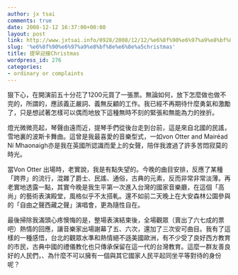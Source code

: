 ```yaml
---
author: jx tsai
comments: true
date: 2008-12-12 16:37:00+00:00
layout: post
link: http://www.jxtsai.info/0928/2008/12/12/%e6%8f%90%e6%97%a9%e8%bf%8e%e6%8e%a5christmas/
slug: '%e6%8f%90%e6%97%a9%e8%bf%8e%e6%8e%a5christmas'
title: 提早迎接Christmas
wordpress_id: 276
categories:
- ordinary or complaints
---
```


狠下心，在開演前五十分花了1200元買了一張票。無論如何，放下怎麼做也做不完的，所謂的，應該義正嚴詞、義無反顧的工作。我已經不再期待什麼勇氣和激勵了，只是想試著怎樣可以偶而地放下這種無時不刻的緊張和無能為力的挫折。  
  
燈光微微亮起，琴聲由遠而近，提琴手們從後台走到台前，這是來自北國的民謠，雪地裏的波斯卡舞曲。這曾是我最喜愛的音樂型式，一如von Otter and Mairéad Ní Mhaonaigh亦是我在英國所認識而愛上的女聲，陪伴我渡過了許多苦悶寂莫的時光。  
  
當Von Otter 出場時，老實說，我是有點失望的。今晚的曲目安排，反應了某種「跨界」的流行，混雜了爵士、民謠、通俗，古典的元素，反而非常非常淡薄。再老實地透露一點，其實今晚是我生平第一次進入台灣的國家音樂廳，在這個「高尚」的藝術表演殿堂，風格似乎不太搭軋。還不如前二天晚上在大安森林公園參與的「自由之聲西藏之聲」演唱會，更為隨性自在。  
  
最後掃除我滿頭心疼懊悔的是，整場表演結束後，全場觀眾（賣出了六七成的票吧）熱情的回應，讓音樂家出場謝幕了五、六次，還加了三次安可曲目。我有了這樣的一種感悟，台北的觀眾水準和熱情絕不遜美國歐洲，有不少受了良好西方教育的市民，古典中國的禮儀教化也只傳承保留在這一代的台灣教育。這麼一群友善良好的人民們，、為什麼不可以擁有一個與其它國家人民平起同坐平等對待的身份呢？
